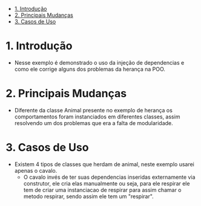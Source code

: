 - [1. Introdução](#1-introdução)
- [2. Principais Mudanças](#2-principais-mudanças)
- [3. Casos de Uso](#3-casos-de-uso)

# 1. Introdução
 
- Nesse exemplo é demonstrado o uso da injeção de dependencias e como ele corrige alguns dos problemas da herança na POO.

# 2. Principais Mudanças

- Diferente da classe Animal presente no exemplo de herança os comportamentos foram instanciados em diferentes classes, assim resolvendo um dos problemas que era a falta de modularidade.

# 3. Casos de Uso

- Existem 4 tipos de classes que herdam de animal, neste exemplo usarei apenas o cavalo.
    - O cavalo invés de ter suas dependencias inseridas externamente via construtor, ele cria elas manualmente ou seja, para ele respirar ele tem de criar uma instanciacao de respirar para assim chamar o metodo respirar, sendo assim ele tem um "respirar".